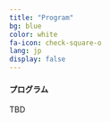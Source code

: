 ```yaml
---
title: "Program"
bg: blue
color: white
fa-icon: check-square-o
lang: jp
display: false
---
```


#### プログラム

TBD
